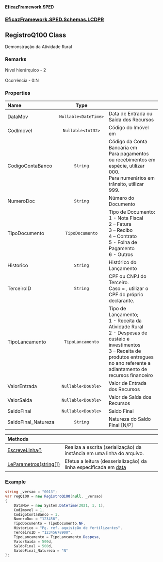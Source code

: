 #### [EficazFramework.SPED](EficazFrameworkSPED.md 'EficazFramework SPED')
### [EficazFramework.SPED.Schemas.LCDPR](EficazFramework.SPED.Schemas.LCDPR.md 'EficazFramework.SPED.Schemas.LCDPR')

## RegistroQ100 Class

Demonstração da Atividade Rural

### Remarks
Nível hierárquico - 2 <br/>  
Ocorrência - 0:N
### Properties

| Name | Type | |
| :--- | :---: | :--- |
| DataMov | `Nullable<DateTime>` | Data de Entrada ou Saída dos Recursos |
| CodImovel | `Nullable<Int32>` | Código do Imóvel em <see cref="P:EficazFramework.SPED.Schemas.LCDPR.Registro0040.IDImovel"/> |
| CodigoContaBanco | `String` | Código da Conta Bancária em <see cref="P:EficazFramework.SPED.Schemas.LCDPR.Registro0050.CodigoContaBanco"/><br/>            Para pagamentos ou recebimentos em espécie, utilizar 000. <br/>            Para numerários em trânsito, utilizar 999. |
| NumeroDoc | `String` | Número do Documento |
| TipoDocumento | `TipoDocumento` | Tipo de Documento: <br/>            1 - Nota Fiscal <br/>            2 – Fatura <br/>            3 – Recibo <br/>            4 – Contrato <br/>            5 - Folha de Pagamento <br/>            6 - Outros |
| Historico | `String` | Histórico do Lançamento |
| TerceiroID | `String` | CPF ou CNPJ do Terceiro. <br/>            Caso <see cref="P:EficazFramework.SPED.Schemas.LCDPR.RegistroQ100.TipoDocumento"/> = <see cref="F:EficazFramework.SPED.Schemas.LCDPR.TipoDocumento.FolhaPagto"/>,            utilizar o CPF do próprio declarante. |
| TipoLancamento | `TipoLancamento` | Tipo de Lançamento; <br/>            1 - Receita da Atividade Rural <br/>            2 - Despesas de custeio e investimentos <br/>            3 – Receita de produtos entregues no ano referente a adiantamento de recursos financeiro |
| ValorEntrada | `Nullable<Double>` | Valor de Entrada dos Recursos |
| ValorSaida | `Nullable<Double>` | Valor de Saída dos Recursos |
| SaldoFinal | `Nullable<Double>` | Saldo Final |
| SaldoFinal_Natureza | `String` | Natureza do Saldo Final [N/P] |

| Methods | |
| :--- | :--- |
| [EscreveLinha()](EficazFramework.SPED.Schemas.LCDPR/RegistroQ100/EscreveLinha().md 'EficazFramework.SPED.Schemas.LCDPR.RegistroQ100.EscreveLinha()') | Realiza a escrita (serialização) da instância em uma linha do arquivo. |
| [LeParametros(string[])](EficazFramework.SPED.Schemas.LCDPR/RegistroQ100/LeParametros(string[]).md 'EficazFramework.SPED.Schemas.LCDPR.RegistroQ100.LeParametros(string[])') | Efetua a leitura (desserialização) da linha especificada em [data](EficazFramework.SPED.Schemas.LCDPR/RegistroQ100/LeParametros(string[]).md#EficazFramework.SPED.Schemas.LCDPR.RegistroQ100.LeParametros(string[]).data 'EficazFramework.SPED.Schemas.LCDPR.RegistroQ100.LeParametros(string[]).data') |

### Example
```csharp  
string _versao = "0013";  
var regQ100 = new RegistroQ100(null, _versao)  
{  
    DataMov = new System.DateTime(2021, 1, 1),  
    CodImovel = 1,  
    CodigoContaBanco = 1,  
    NumeroDoc = "123456",  
    TipoDocumento = TipoDocumento.NF,  
    Historico = "Pg. ref. aquisição de fertilizantes",  
    TerceiroID = "12345678900",  
    TipoLancamento = TipoLancamento.Despesa,  
    ValorSaida = 500d,  
    SaldoFinal = 500d,  
    SaldoFinal_Natureza = "N"  
};  
```